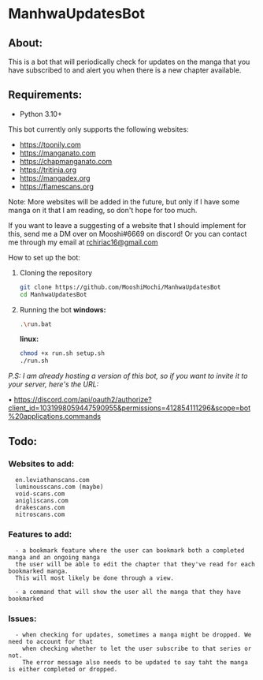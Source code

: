 # ManhwaUpdatesBot

## About:

This is a bot that will periodically check for updates on the manga that you have subscribed to and alert you when there is a new chapter available.

## Requirements:

- Python 3.10+

This bot currently only supports the following websites:

- https://toonily.com
- https://manganato.com
- https://chapmanganato.com
- https://tritinia.org
- https://mangadex.org
- https://flamescans.org

Note: More websites will be added in the future, but only if I have some manga on it that I am reading, so don't hope for too much.

If you want to leave a suggesting of a website that I should implement for this, send me a DM over on Mooshi#6669 on discord!
Or you can contact me through my email at rchiriac16@gmail.com

How to set up the bot:

1. Cloning the repository

   ```bash
   git clone https://github.com/MooshiMochi/ManhwaUpdatesBot
   cd ManhwaUpdatesBot
   ```

2. Running the bot
   **windows:**

   ```bash
   .\run.bat
   ```

   **linux:**

   ```bash
   chmod +x run.sh setup.sh
   ./run.sh
   ```

_P.S: I am already hosting a version of this bot, so if you want to invite it to your server, here's the URL:_

   • https://discord.com/api/oauth2/authorize?client_id=1031998059447590955&permissions=412854111296&scope=bot%20applications.commands
  

## Todo:
   ### Websites to add: 
      en.leviathanscans.com
      luminousscans.com (maybe)
      void-scans.com
      anigliscans.com
      drakescans.com
      nitroscans.com

   ### Features to add:
      - a bookmark feature where the user can bookmark both a completed manga and an ongoing manga
      the user will be able to edit the chapter that they've read for each bookmarked manga.
      This will most likely be done through a view.

      - a command that will show the user all the manga that they have bookmarked

   ### Issues:
      - when checking for updates, sometimes a manga might be dropped. We need to account for that
        when checking whether to let the user subscribe to that series or not.
        The error message also needs to be updated to say taht the manga is either completed or dropped.